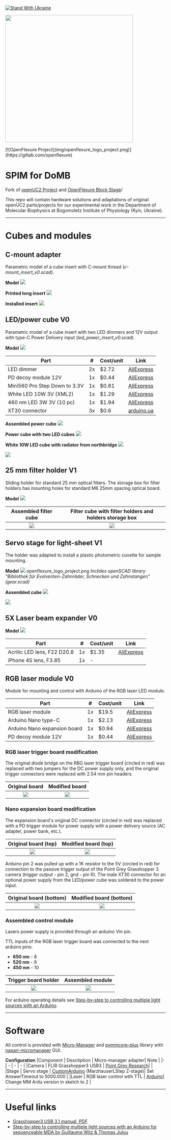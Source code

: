 [![Stand With Ukraine](https://raw.githubusercontent.com/vshymanskyy/StandWithUkraine/main/banner-direct-single.svg)](https://stand-with-ukraine.pp.ua)

<p align="left">
<a href="#logo" name="logo"><img src="https://raw.githubusercontent.com/bionanoimaging/UC2-GIT/master/IMAGES/UC2_logo_text.png" width="400"></a>
</p>
[![OpenFlexure Project](img/openflexure_logo_project.png)](https://gitlab.com/openflexure)


# SPIM for DoMB 

Fork of [openUC2 Project](https://github.com/openUC2/UC2-GIT?tab=readme-ov-file) and [OpenFlexure Block Stage](https://gitlab.com/openflexure/openflexure-block-stage/)/

This repo will contain hardware solutions and adaptations of original openUC2 parts/projects for our experimental work in the Department of Molecular Biophysics at Bogomoletz Institute of Physiology (Kyiv, Ukraine).

---

# Cubes and modules
## C-mount adapter
Parametric model of a cube insert with C-mount thread (_c-mount_insert_v0.scad_).

__Model__
![](img/c-mount_cube_insert.png)

__Printed long insert__
![](img/c-mount_photo.jpg)

__Installed insert__
![](img/c-mount_in_cube.jpg)

##  LED/power cube V0
Parametric model of a cube insert with two LED dimmers and 12V output with type-C Power Delivery input (_led_power_insert_v0.scad_).

__Model__
![](img/led_power_cube_insert_v0.png)

Part|#|Cost/unit|Link
-|-|-|-
LED dimmer | 2x | $2.72   | [AliExpress](https://a.aliexpress.com/_EuX3DTP) 
PD decoy module 12V | 1x | $0.44   | [AliExpress](https://a.aliexpress.com/_Ezeg4Hf) 
Mini560 Pro Step Down to 3.3V| 1x | $0.81  | [AliExpress](https://a.aliexpress.com/_EJQFP5x) 
White LED 10W 3V (XML2) | 1x | $1.29  | [AliExpress](https://a.aliexpress.com/_EHBMyXT) 
460 nm LED 3W 3V (10 pc) | 1x | $1.94   | [AliExpress](https://a.aliexpress.com/_EI94HWN)
XT30 connector | 3x | $0.6  | [arduino.ua](https://arduino.ua/prod5276-xt30-konnektor-para-dlya-podklucheniya-li-po-li-ion-akkymylyatorov)

__Assembled power cube__
![](img/power_cube_close_up.jpg)

__Power cube with two LED cubes__
![](img/power_cube_connected.jpg)

__White 10W LED cube with radiator from northbridge__
![](img/white_led_front.jpg)

![](img/white_led_back.jpg)


## 25 mm filter holder V1
Sliding holder for standard 25 mm optical filters. The storage box for filter holders has mounting holes for standard M6 25mm spacing optical board.

__Model__
![](img/filter_insert_v1_scad.png)

Assembled filter cube             | Filter cube with filter holders and holders storage box 
:-------------------------:|:-------------------------:
![](img/filter_insert_v1_assembled.jpg) | ![](img/filter_insert_v1_full_set.jpg)


## Servo stage for light-sheet V1
The holder was adapted to install a plastic photometric cuvette for sample mounting.

__Model__
![](img/servo_stage_v1_scad.png) openflexure_logo_project.png
_Inclides openSCAD library "Bibliothek für Evolventen-Zahnräder, Schnecken und Zahnstangen" (gear.scad)_

__Assembled cube__
![](img/servo_stage_v1_side.jpg)

![](img/servo_stage_v1_top.jpg)

## 5X Laser beam expander V0

__Model__
![](img/beam_expander_v0_scad.png)

Part|#|Cost/unit|Link
-|-|-|-
Acrilic LED lens, F22 D20.8 | 1x | $1.35 | [AliExpress](https://a.aliexpress.com/_EHJOUo1) 
iPhone 4S lens, F3.85 | 1x |  -  |  

## RGB laser module V0

Module for mounting and control with Arduino of the RGB laser LED module.

Part|#|Cost/unit|Link
-|-|-|-
RGB laser module | 1x | $19.5 | [AliExpress](https://a.aliexpress.com/_EHowiiN)
Arduino Nano type-C | 1x | $2.13 | [AliExpress](https://a.aliexpress.com/_EwrjzyD) 
Arduino Nano expansion board | 1x | $0.94 | [AliExpress](https://a.aliexpress.com/_EyNqegd) 
PD decoy module 12V | 1x | $0.44 | [AliExpress](https://a.aliexpress.com/_Ezeg4Hf) 

### RGB laser trigger board modification
The original diode bridge on the RBG laser trigger board (circled in red) was replaced with two jumpers for the DC power supply only, and the original trigger connectors were replaced with 2.54 mm pin headers.

Original board             |  Modified board
:-------------------------:|:-------------------------:
![](img/rgb_board.jpg) | ![](img/rgb_board_fin.jpg)

### Nano expansion board modification
The expansion board's original DC connector (circled in red) was replaced with a PD trigger module for power supply with a power delivery source (AC adapter, power bank, etc.).

Original board (top)            |  Modified board (top)
:-------------------------:|:-------------------------:
![](img/nano_board.jpg) | ![](img/nano_board_fin.jpg)

Arduino pin 2 was pulled up with a 1K resistor to the 5V (circled in red) for connection to the passive trigger output of the Point Grey Grasshopper 3 camera (trigger output - pin 2, gnd - pin 6). The male XT30 connector for an optional power supply from the LED/power cube was soldered to the power input. 

Original board (bottom)            | Modified board (bottom) 
:-------------------------:|:-------------------------:
![](img/nano_board_bott.jpg) | ![](img/nano_board_bott_fin.jpg) 

### Assembled control module
Lasers power supply is provided through an arduino Vin pin.

TTL inputs of the RGB laser trigger board  was connected to the next arduino pins:

- __650 nm__ - 8
- __520 nm__ - 9
- __450 nm__ - 10

Trigger board holder  | Assembled module 
:-------------------------:|:-------------------------:
![](img/arduino_mount.png) | ![](img/rgb_module_side.jpg) 

For arduino operating details see [Step-by-step to controlling multiple light sources with an Arduino](https://github.com/nimwegenLab/MiM_NikonTi/blob/master/Docs/NikonTi_hardware_triggering.m).

---

# Software
All control is provided with [Micro-Manager](https://micro-manager.org/) and [pymmcore-plus](https://pymmcore-plus.github.io/pymmcore-plus/) library with [napari-micromanager](https://pymmcore-plus.github.io/napari-micromanager/) GUI.

__Configuration__
|Component | Desctiption | Micro-manager adapter| Note |
|- | - | - | - |
|Camera | FLIR Grasshopper3 USB3 | [Point Grey Research](https://micro-manager.org/Point_Grey_Research)| |
|Stage | Servo stage | [CustomArduino](https://micro-manager.org/CustomArduino) (MarzhauserLStep Z-stage)| Set AnswerTimeout to 5000.000 |
|Laser | RGB laser control wtih TTL | [Arduino](https://micro-manager.org/Arduino)| Change MM Ardu version in sketch to 2 |

---

# Useful links

- [Grasshopper3 USB 3.1 manual, PDF](https://www.physics.utoronto.ca/apl/fvf/GS3-U3-Technical-Reference.pdf)
- [Step-by-step to controlling multiple light sources with an Arduino for sequenceable MDA by Guillaume Witz & Thomas Julou](https://github.com/nimwegenLab/MiM_NikonTi/blob/master/Docs/NikonTi_hardware_triggering.m)